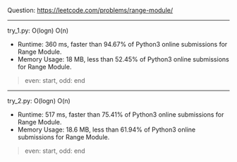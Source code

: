 Question: https://leetcode.com/problems/range-module/

---

try_1.py: O(logn) O(n)

* Runtime: 360 ms, faster than 94.67% of Python3 online submissions for Range Module.
* Memory Usage: 18 MB, less than 52.45% of Python3 online submissions for Range Module. 

> even: start, odd: end

---

try_2.py: O(logn) O(n)

* Runtime: 517 ms, faster than 75.41% of Python3 online submissions for Range Module.
* Memory Usage: 18.6 MB, less than 61.94% of Python3 online submissions for Range Module.

> even: start, odd: end
